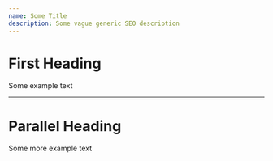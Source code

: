 ```yaml
---
name: Some Title
description: Some vague generic SEO description
---
```


# First Heading
Some example text

---

# Parallel Heading
Some more example text